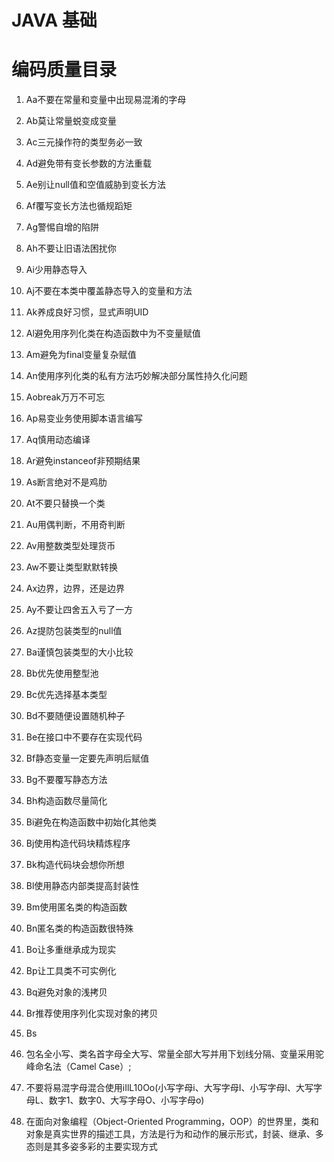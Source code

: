 # JAVA 基础
# 编码质量目录
1. Aa不要在常量和变量中出现易混淆的字母
2. Ab莫让常量蜕变成变量
3. Ac三元操作符的类型务必一致
4. Ad避免带有变长参数的方法重载
5. Ae别让null值和空值威胁到变长方法
6. Af覆写变长方法也循规蹈矩
7. Ag警惕自增的陷阱
8. Ah不要让旧语法困扰你
9. Ai少用静态导入
10. Aj不要在本类中覆盖静态导入的变量和方法
11. Ak养成良好习惯，显式声明UID
12. Al避免用序列化类在构造函数中为不变量赋值
13. Am避免为final变量复杂赋值
14. An使用序列化类的私有方法巧妙解决部分属性持久化问题
15. Aobreak万万不可忘
16. Ap易变业务使用脚本语言编写
17. Aq慎用动态编译
18. Ar避免instanceof非预期结果
19. As断言绝对不是鸡肋
20. At不要只替换一个类
21. Au用偶判断，不用奇判断
22. Av用整数类型处理货币
23. Aw不要让类型默默转换
24. Ax边界，边界，还是边界
25. Ay不要让四舍五入亏了一方
26. Az提防包装类型的null值
27. Ba谨慎包装类型的大小比较
28. Bb优先使用整型池
29. Bc优先选择基本类型
30. Bd不要随便设置随机种子
31. Be在接口中不要存在实现代码
32. Bf静态变量一定要先声明后赋值
33. Bg不要覆写静态方法
34. Bh构造函数尽量简化
35. Bi避免在构造函数中初始化其他类
36. Bj使用构造代码块精炼程序
37. Bk构造代码块会想你所想
38. Bl使用静态内部类提高封装性
39. Bm使用匿名类的构造函数
40. Bn匿名类的构造函数很特殊
41. Bo让多重继承成为现实
42. Bp让工具类不可实例化
43. Bq避免对象的浅拷贝
44. Br推荐使用序列化实现对象的拷贝
45. Bs



1. 包名全小写、类名首字母全大写、常量全部大写并用下划线分隔、变量采用驼峰命名法（Camel Case）;
2. 不要将易混字母混合使用iIlL10Oo(小写字母i、大写字母I、小写字母l、大写字母L、数字1、数字0、大写字母O、小写字母o)
1. 在面向对象编程（Object-Oriented Programming，OOP）的世界里，类和对象是真实世界的描述工具，方法是行为和动作的展示形式，封装、继承、多态则是其多姿多彩的主要实现方式